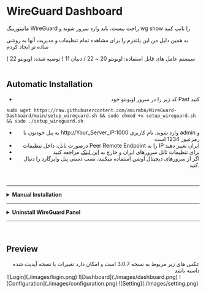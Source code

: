 # WireGuard Dashboard
مانیتورینگ WireGuard راحت نیست، باید وارد سرور شوید و wg show را تایپ کنید<br>

به همین دلیل من این پلتفرم را برای مشاهده تمام تنظیمات و مدیریت آنها به روشی ساده تر ایجاد کردم

سیستم عامل های قابل استفاده: اوبونتو 20 ~ 22 / دبیان 11 ( توصیه شده: اوبونتو 22 )
<br>
<br>

## Automatic Installation

<div align="right">
 
 - کد زیر را در سرور اوبونتو خود Past کنید
</div>

<div align="left">
 
```
sudo wget https://raw.githubusercontent.com/amirmbn/WireGuard-Dashboard/main/setup_wireguard.sh && sudo chmod +x setup_wireguard.sh && sudo ./setup_wireguard.sh
```
</div>
<div align="right">

- به پنل خودتون با http://Your_Server_IP:1000 وارد شوید. نام کاربری admin و رمزعبور 1234 است
- درصورت تانل، داخل تنظیمات Peer Remote Endpoint را به IP ایران تغییر دهید
- برای تنظیمات تانل سرورهای ایران و خارج به [این لینک](https://github.com/amirmbn/UDP2RAW) مراجعه کنید
- اگر از سرورهای دیجیتال اوشن استفاده میکنید، نصب دستی پنل وایرگارد را دنبال کنید.
</div><br>

--------------
<div align="left">
  <details>
    <summary><strong>Manual Installation</strong></summary>
   <br>
<div align="right">
 
 - سرور را اپدیت کنید و وایرگارد را نصب کنید
</div>
<div align="left">
 
```
apt update -y
apt install wireguard -y
```
</div>
<div align="right">
 
 - با دستور زیر پرایوت کی بسازید و در یک جا یادداشتش کنید
 
 
</div>
<div align="left">
 
```
wg genkey | sudo tee /etc/wireguard/server_private.key
```
</div>
<div align="right">


- دریافت اینترفیس default، عبارت بعد از dev میشه اسم اینترفیس شما (مثل eth0)
</div>
<div align="left">
 
```
ip route list default
```
</div>
<div align="right">


- با دستور زیر وارد مسیر کانفیگ وایرگارد بشوید
</div>
<div align="left">
 
```
nano /etc/wireguard/wg0.conf
```
</div>
<div align="right">

- داخلش متن زیر را کپی کنید
</div>
<div align="left">
  
```
[Interface]
Address = 172.20.0.1/24
PostUp = iptables -I INPUT -p udp --dport 40600 -j ACCEPT
PostUp = iptables -I FORWARD -i eth0 -o wg0 -j ACCEPT
PostUp = iptables -I FORWARD -i wg0 -j ACCEPT
PostUp = iptables -t nat -A POSTROUTING -o eth0 -j MASQUERADE
PostUp = ip6tables -I FORWARD -i wg0 -j ACCEPT
PostUp = ip6tables -t nat -A POSTROUTING -o eth0 -j MASQUERADE
PostDown = iptables -D INPUT -p udp --dport 40600 -j ACCEPT
PostDown = iptables -D FORWARD -i eth0 -o wg0 -j ACCEPT
PostDown = iptables -D FORWARD -i wg0 -j ACCEPT
PostDown = iptables -t nat -D POSTROUTING -o eth0 -j MASQUERADE
PostDown = ip6tables -D FORWARD -i wg0 -j ACCEPT
PostDown = ip6tables -t nat -D POSTROUTING -o eth0 -j MASQUERADE
ListenPort = 40600
PrivateKey = YOUR_GENERATED_PRIVATE_KEY
SaveConfig = true
```
</div>
<div align="right">

- پورت وایرگارد در اینجا 40600 است، میتوانید پورت دیگری انتخاب کنید
- دقت کنید برای سرور های دیجیتال اوشن،  از پرایوت ایپی دیگری استفاده نمایید
- پرایوت کی که ساخته بودید را به جای YOUR_GENERATED_PRIVATE_KEY قرار دهید
- نام اینترفیس را به صورت پیش فرض eth0 قرار دادیم، اگر اینترفیس شما متفاوت است دستور بالا را ویرایش کنید
- برای ساختن اینترفیس های بیشتر با پورت های مختلف روش بالا رو انجام بدید فقط نام، پورت و IP رو عوض کنید
</div>
<div align="left">
 
```
apt update
apt install git
git clone https://github.com/amirmbn/WireGuard-Dashboard.git
cd WireGuard-Dashboard
mv src /root/
cd
rm -rf WireGuard-Dashboard
apt-get -y install python3-pip
apt install gunicorn -y
cd src
sudo chmod u+x wgd.sh
pip install -r requirements.txt
sudo ./wgd.sh install
sudo chmod -R 755 /etc/wireguard
./wgd.sh start
(crontab -l 2>/dev/null; echo "@reboot cd src && ./wgd.sh restart") | crontab -
```
</div>
<div align="right">

- به پنل خودتون با http://Your_Server_IP:1000 وارد شوید. نام کاربری admin و رمزعبور 1234 است
- درصورت تانل، داخل تنظیمات Peer Remote Endpoint را به IP ایران تغییر دهید
- برای تنظیمات تانل سرورهای ایران و خارج به [این لینک](https://github.com/amirmbn/UDP2RAW) مراجعه کنید
<div>
  </details>
</div>

--------------
<div align="left">
  <details>
    <summary><strong>Uninstall WireGuard Panel</strong></summary>
   <br>
<div align="right">

 
 - برای حذف کامل وایرگارد و پنل فارسی کد زیر را در سرور اوبونتو خود وارد کنید
</div>
<div align="left">
 
```
cd
rm -rf src
rm -rf /etc/wireguard
sudo apt remove wireguard -y
```
</div>
<div align="right">
 
 - اگر بعد از حذف، قصد نصب مجدد پنل را دارید کد ریز را قبل از نصب وارد کنید
 
 
</div>
<div align="left">
 
```
mkdir /etc/wireguard
```

  </details>
</div>

--------------
<br>

## Preview
<div align="right">عکس های زیر مربوط به نسخه 3.0.7 است و امکان دارد تغییرات با نسخه آپدیت شده داسته باشد</div>
![Login](./images/login.png)
![Dashboard](./images/dashboard.png)
![Configuration](./images/configuration.png)
![Setting](./images/setting.png)

</div>
